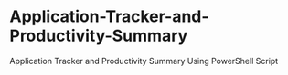 # Application-Tracker-and-Productivity-Summary
Application Tracker and Productivity Summary Using PowerShell Script
